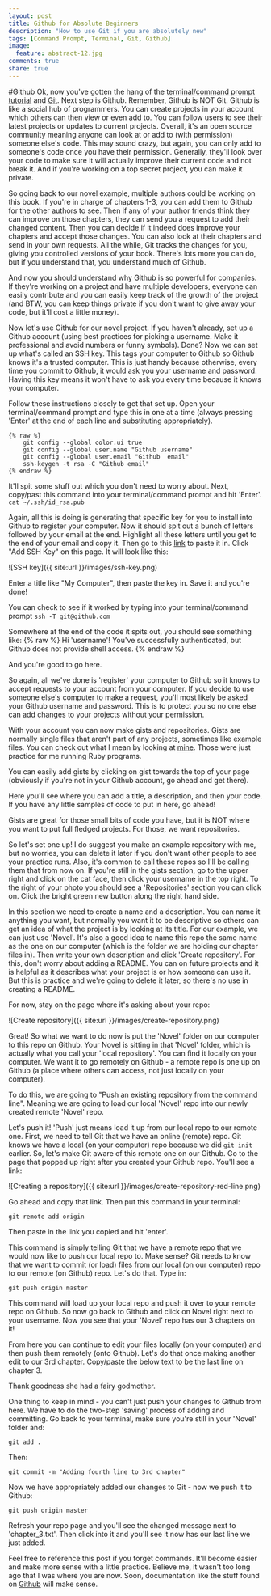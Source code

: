 ```yaml
---
layout: post
title: Github for Absolute Beginners
description: "How to use Git if you are absolutely new"
tags: [Command Prompt, Terminal, Git, Github]
image:
  feature: abstract-12.jpg
comments: true
share: true
---
```


#Github
Ok, now you've gotten the hang of the [terminal/command prompt tutorial](http://www.trevordjones.com/terminal) and [Git](http://www.trevordjones.com/git). Next step is Github. Remember, Github is NOT Git. Github is like a social hub of programmers. You can create projects in your account which others can then view or even add to. You can follow users to see their latest projects or updates to current projects. Overall, it's an open source community meaning anyone can look at or add to (with permission) someone else's code. This may sound crazy, but again, you can only add to someone's code once you have their permission. Generally, they'll look over your code to make sure it will actually improve their current code and not break it. And if you're working on a top secret project, you can make it private.

So going back to our novel example, multiple authors could be working on this book. If you're in charge of chapters 1-3, you can add them to Github for the other authors to see. Then if any of your author friends think they can improve on those chapters, they can send you a request to add their changed content. Then you can decide if it indeed does improve your chapters and accept those changes. You can also look at their chapters and send in your own requests. All the while, Git tracks the changes for you, giving you controlled versions of your book. There's lots more you can do, but if you understand that, you understand much of Github.

And now you should understand why Github is so powerful for companies. If they're working on a project and have multiple developers, everyone can easily contribute and you can easily keep track of the growth of the project (and BTW, you can keep things private if you don't want to give away your code, but it'll cost a little money).

Now let's use Github for our novel project. If you haven't already, set up a Github account (using best practices for picking a username. Make it professional and avoid numbers or funny symbols). Done? Now we can set up what's called an SSH key. This tags your computer to Github so Github knows it's a trusted computer. This is just handy because otherwise, every time you commit to Github, it would ask you your username and password. Having this key means it won't have to ask you every time because it knows your computer. 

Follow these instructions closely to get that set up. Open your terminal/command prompt and type this in one at a time (always pressing 'Enter' at the end of each line and substituting appropriately).


	{% raw %}
		git config --global color.ui true
		git config --global user.name "Github username"
		git config --global user.email "Github  email"
		ssh-keygen -t rsa -C "Github email"    
	{% endraw %}

It'll spit some stuff out which you don't need to worry about. Next, copy/past this command into your terminal/command prompt and hit 'Enter'.
`cat ~/.ssh/id_rsa.pub`

Again, all this is doing is generating that specific key for you to install into Github to register your computer. Now it should spit out a bunch of letters followed by your email at the end. Highlight all these letters until you get to the end of your email and copy it. Then go to this [link](https://github.com/settings/ssh) to paste it in. Click "Add SSH Key" on this page. It will look like this:

![SSH key]({{ site:url }}/images/ssh-key.png)

Enter a title like "My Computer", then paste the key in. Save it and you're done!

You can check to see if it worked by typing into your terminal/command prompt
`ssh -T git@github.com`

Somewhere at the end of the code it spits out, you should see something like:
{% raw %}
Hi 'username'! You've successfully authenticated, but Github does not provide shell access.
{% endraw %}

And you're good to go here.

So again, all we've done is 'register' your computer to Github so it knows to accept requests to your account from your computer. If you decide to use someone else's computer to make a request, you'll most likely be asked your Github username and password. This is to protect you so no one else can add changes to your projects without your permission.

With your account you can now make gists and repositories. Gists are normally single files that aren't part of any projects, sometimes like example files. You can check out what I mean by looking at [mine](https://gist.github.com/trevordjones). Those were just practice for me running Ruby programs.

You can easily add gists by clicking on gist towards the top of your page (obviously if you're not in your Github account, go ahead and get there). 

Here you'll see where you can add a title, a description, and then your code. If you have any little samples of code to put in here, go ahead!

Gists are great for those small bits of code you have, but it is NOT where you want to put full fledged projects. For those, we want repositories.

So let's set one up! I do suggest you make an example repository with me, but no worries, you can delete it later if you don't want other people to see your practice runs. Also, it's common to call these repos so I'll be calling them that from now on. If you're still in the gists section, go to the upper right and click on the cat face, then click your username in the top right. To the right of your photo you should see a 'Repositories' section you can click on. Click the bright green new button along the right hand side.

In this section we need to create a name and a description. You can name it anything you want, but normally you want it to be descriptive so others can get an idea of what the project is by looking at its title. For our example, we can just use 'Novel'. It's also a good idea to name this repo the same name as the one on our computer (which is the folder we are holding our chapter files in). Then write your own description and click 'Create repository'. For this, don't worry about adding a README. You can on future projects and it is helpful as it describes what your project is or how someone can use it. But this is practice and we're going to delete it later, so there's no use in creating a README.

For now, stay on the page where it's asking about your repo:

![Create repository]({{ site:url }}/images/create-repository.png)

Great! So what we want to do now is put the 'Novel' folder on our computer to this repo on Github. Your Novel is sitting in that 'Novel' folder, which is actually what you call your 'local repository'. You can find it locally on your computer. We want it to go remotely on Github - a remote repo is one up on Github (a place where others can access, not just locally on your computer).

To do this, we are going to "Push an existing repository from the command line". Meaning we are going to load our local 'Novel' repo into our newly created remote 'Novel' repo.

Let's push it! 'Push' just means load it up from our local repo to our remote one. First, we need to tell Git that we have an online (remote) repo. Git knows we have a local (on your computer) repo because we did `git init` earlier. So, let's make Git aware of this remote one on our Github. Go to the page that popped up right after you created your Github repo. You'll see a link:

![Creating a repository]({{ site:url }}/images/create-repository-red-line.png)

Go ahead and copy that link. Then put this command in your terminal:

`git remote add origin`

Then paste in the link you copied and hit 'enter'.

This command is simply telling Git that we have a remote repo that we would now like to push our local repo to. Make sense? Git needs to know that we want to commit (or load) files from our local (on our computer) repo to our remote (on Github) repo. Let's do that. Type in:

`git push origin master`

This command will load up your local repo and push it over to your remote repo on Github. So now go back to Github and click on Novel right next to your username. Now you see that your 'Novel' repo has our 3 chapters on it!

From here you can continue to edit your files locally (on your computer) and then push them remotely (onto Github). Let's do that once making another edit to our 3rd chapter. Copy/paste the below text to be the last line on chapter 3.

Thank goodness she had a fairy godmother.

One thing to keep in mind - you can't just push your changes to Github from here. We have to do the two-step 'saving' process of adding and committing. Go back to your terminal, make sure you're still in your 'Novel' folder and:

`git add .`

Then:

`git commit -m "Adding fourth line to 3rd chapter"`

Now we have appropriately added our changes to Git - now we push it to Github:

`git push origin master`

Refresh your repo page and you'll see the changed message next to 'chapter_3.txt'. Then click into it and you'll see it now has our last line we just added.

Feel free to reference this post if you forget commands. It'll become easier and make more sense with a little practice. Believe me, it wasn't too long ago that I was where you are now. Soon, documentation like the stuff found on [Github](https://help.github.com/articles/create-a-repo) will make sense. 